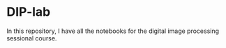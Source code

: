 # DIP-lab
In this repository, I have all the notebooks for the digital image processing sessional course.
